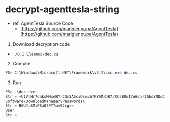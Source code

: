 # decrypt-agenttesla-string
- ref. AgentTesla Source Code
  - [https://github.com/mariglenpupa/AgentTesla](https://github.com/mariglenpupa/AgentTesla)

1. Download decryption code
  - `./O.I Cleanup/dec.cs`

2. Compile
```powershell
PS> C:\Windows\Microsoft.NET\Framework\v3.5\csc.exe dec.cs
```

3. Run
```powershell
PS> .\dec.exe
Str = +UtVdHr7daksMHxeBY/JQc5A5ciOsmchTKYAMaDB7/CCsB0mI7nGqh/tSbdYNDqC
Software\DownloadManager\Passwords\
Str = B6UJuSMiPSa02PYTuv9Jcg==
User
Str =
```
